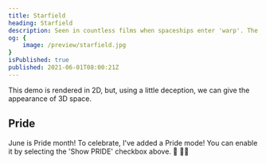 ```yaml
---
title: Starfield
heading: Starfield
description: Seen in countless films when spaceships enter 'warp'. The starfield was also made popular in Windows 3.1 as a screen saver!
og: {
	image: /preview/starfield.jpg
}
isPublished: true
published: 2021-06-01T08:00:21Z
---
```


<script>
	import Controls from '$lib/projects/starfield/Controls.svelte';	
	import Starfield from '$lib/projects/starfield/Starfield.svelte';	
</script>

This demo is rendered in 2D, but, using a little deception, we can give the appearance of 3D space.

<div class="wrapper full">
	<Starfield />
</div>

<Controls />

## Pride

June is Pride month! To celebrate, I've added a Pride mode! You can enable it by selecting the 'Show PRIDE' checkbox above. 🙌 🏳️‍🌈

<style>
	.wrapper {
		background-color: var(--color-black);
		position: relative;
	}

	.wrapper::after {
		bottom: 0;
		box-shadow: 0 0 var(--space-s) var(--space-xxs) var(--color-black) inset;
		content: '';
		left: 0;
		position: absolute;
		right: 0;
		top: 0;
	}
</style>
